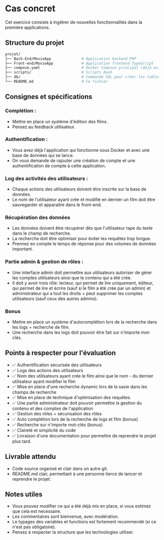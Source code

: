 # Cas concret

Cet exercice consiste à ingétrer de nouvelles fonctionnalités dans la première applications.

## Structure du projet

```bash
projet/
├── Back-End/MovieApp              # Application backend PHP
├── Front-end/MovieApp             # Application frontend TypeScript
├── compose.yaml                   # Docker Compose principal (déjà existant avec MySQL et ce que vous avez pu faire précédemment)
├── scripts/                       # Scripts Bash 
├── db/                            # Commande SQL pour créer les tables et insérer des données factice 
└── README.md                      # Ce fichier
```

## Consignes et spécifications

### Complétion :
- Mettre en place un système d'édition des films.
- Pensez au feedback utilisateur.

### Authentification :
- Vous avez déjà l'application qui fonctionne sous Docker et avec une base de données qui se lance.
- On vous demande de rajouter une création de compte et une authentification de compte à cette application.

### Log des activités des utilisateurs :
- Chaque actions des utilisateurs doivent être inscrite sur la base de données.
- Le nom de l'utilisateur ayant crée et modifié en dernier un film doit être sauvegarder et apparaitre dans le front-end.

### Récupération des données
- Les données doivent être récupérer dès que l'utilisateur tape du texte dans le champ de recherche.
- La recherche doit être optimiser pour éviter les requêtes trop longue.
- Prennez en compte le temps de réponse pour des volumes de données important.

### Partie admin & gestion de rôles :
- Une interface admin doit permettre aux utilisateurs autoriser de gérer les comptes utilisateurs ainsi que le contenu qui a été crée.
- Il doit y avoir trois rôle: lecteur, qui permet de lire uniquement, éditeur, qui permet de lire et écrire (sauf si le film a été crée par un admin) et administrateur qui a tout les droits + peut supprimer les comptes utilisateurs (sauf ceux des autres admins).

### Bonus
- Mettre en place un système d'autocomplétion lors de la recherche dans les logs + recherche de film. 
- Une recherche dans les logs doit pouvoir être fait sur n'importe mot-clés. 

## Points à respecter pour l'évaluation

- ✅ Authentification sécurisée des utilisateurs  
- ✅ Logs des actions des utilisateurs  
- ✅ Nom des utilisateurs ayant crée le film ainsi que le nom - du dernier utilisateur ayant modifier le film  
- ✅ Mise en place d'une recherche dynamic lors de la sasie dans les champs de recherche
- ✅ Mise en place de technique d'optimisation des requêtes.
- ✅ Une partie administrateur doit pouvoir permettre la gestion du contenu et des comptes de l'application
- ✅ Gestion des rôles + sécurisation des rôles
- ✅ Auto complétion lors de la recherche de logs et film (bonus)
- ✅ Recherche sur n'importe mot-clés (bonus)
- ✅ Claireté et simplicité du code
- ✅ Livraison d'une documentation pour permettre de reprendre le projet plus tard.

## Livrable attendu

- Code source organisé et clair dans un autre git.
- README.md clair, permettant à une personne tierce de lancer et reprendre le projet.

## Notes utiles

- Vous pouvez modifier ce qui a été déjà mis en place, si vous estimez que cela est necessaire.
- Les commentaires sont bienvenue, avec modération.
- Le typages des variables et functions est fortement recommendé (si ce n'est pas obligatoire).
- Pensez à respecter la structure que les technologies utiliser.
